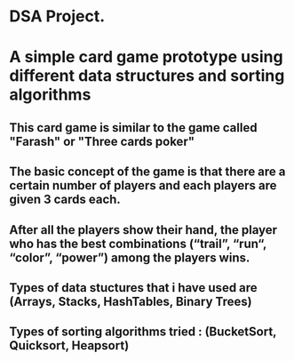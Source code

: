 # DSA Project.
# A simple card game prototype using different data structures and sorting algorithms
 
## This card game is similar to the game called "Farash" or "Three cards poker"

## The basic concept of the game is that there are a certain number of players and each players are given 3 cards each.
## After all the players show their hand, the player who has the best combinations (“trail”, “run“, “color”, “power”) among the    players wins. 


## Types of data stuctures that i have used are (Arrays, Stacks, HashTables, Binary Trees)

## Types of sorting algorithms tried : (BucketSort, Quicksort, Heapsort)




